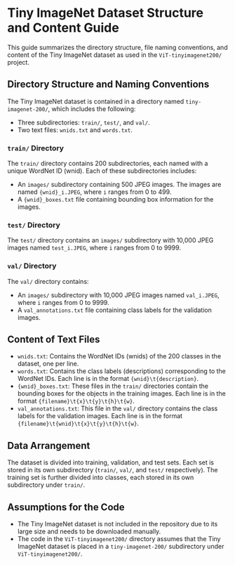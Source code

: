 # Tiny ImageNet Dataset Structure and Content Guide

This guide summarizes the directory structure, file naming conventions, and content of the Tiny ImageNet dataset as used in the `ViT-tinyimagenet200/` project.

## Directory Structure and Naming Conventions

The Tiny ImageNet dataset is contained in a directory named `tiny-imagenet-200/`, which includes the following:

- Three subdirectories: `train/`, `test/`, and `val/`.
- Two text files: `wnids.txt` and `words.txt`.

### `train/` Directory

The `train/` directory contains 200 subdirectories, each named with a unique WordNet ID (wnid). Each of these subdirectories includes:

- An `images/` subdirectory containing 500 JPEG images. The images are named `{wnid}_i.JPEG`, where `i` ranges from 0 to 499.
- A `{wnid}_boxes.txt` file containing bounding box information for the images.

### `test/` Directory

The `test/` directory contains an `images/` subdirectory with 10,000 JPEG images named `test_i.JPEG`, where `i` ranges from 0 to 9999.

### `val/` Directory

The `val/` directory contains:

- An `images/` subdirectory with 10,000 JPEG images named `val_i.JPEG`, where `i` ranges from 0 to 9999.
- A `val_annotations.txt` file containing class labels for the validation images.

## Content of Text Files

- `wnids.txt`: Contains the WordNet IDs (wnids) of the 200 classes in the dataset, one per line.
- `words.txt`: Contains the class labels (descriptions) corresponding to the WordNet IDs. Each line is in the format `{wnid}\t{description}`.
- `{wnid}_boxes.txt`: These files in the `train/` directories contain the bounding boxes for the objects in the training images. Each line is in the format `{filename}\t{x}\t{y}\t{h}\t{w}`.
- `val_annotations.txt`: This file in the `val/` directory contains the class labels for the validation images. Each line is in the format `{filename}\t{wnid}\t{x}\t{y}\t{h}\t{w}`.

## Data Arrangement

The dataset is divided into training, validation, and test sets. Each set is stored in its own subdirectory (`train/`, `val/`, and `test/` respectively). The training set is further divided into classes, each stored in its own subdirectory under `train/`.

## Assumptions for the Code

- The Tiny ImageNet dataset is not included in the repository due to its large size and needs to be downloaded manually.
- The code in the `ViT-tinyimagenet200/` directory assumes that the Tiny ImageNet dataset is placed in a `tiny-imagenet-200/` subdirectory under `ViT-tinyimagenet200/`.

